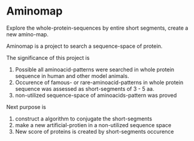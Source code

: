 # Aminomap
Explore the whole-protein-sequences by entire short segments, create a new amino-map.


Aminomap is a project to search a sequence-space of protein.


The significance of this project is 
1. Possible all aminoacid-patterns were searched in whole protein sequence in human and other model animals.
2. Occurence of famous- or rare-aminoacid-patterns in whole protein sequence was assessed as short-segments of 3 - 5 aa.
3. non-utilized sequence-space of aminoacids-pattern was proved


Next purpose is 
1. construct a algorithm to conjugate the short-segments
2. make a new artificial-protien in a non-utilized sequence space
3. New score of proteins is created by short-segments occurence
